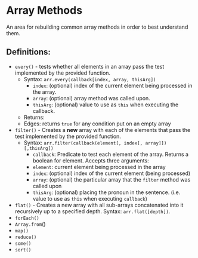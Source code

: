# Array Methods

An area for rebuilding common array methods in order to best understand them.

## Definitions:

- `every()` - tests whether all elements in an array pass the test implemented
  by the provided function.
  - Syntax: `arr.every(callback[index, array, thisArg])`
    - `index`: (optional) index of the current element being processed in the array.
    - `array`: (optional) array method was called upon.
    - `thisArg`: (optional) value to use as `this` when executing the callback.
  - Returns:
  - Edges: returns `true` for any condition put on an empty array
- `filter()` - Creates a **new** array with each of the elements that pass the test
  implemented by the provided function.
  - Syntax: `arr.filter(callback(element[, index[, array]])[,thisArg])`
    - `callback`: Predicate to test each element of the array. Returns a boolean for
      element. Accepts three arguments:
    - `element`: current element being processed in the array
    - `index`: (optional) index of the current element (being processed)
    - `array`: (optional) the particular array that the `filter` method was called upon
    - `thisArg`: (optional) placing the pronoun in the sentence. (i.e. value to use as
      `this` when executing `callback`)
- `flat()` - Creates a new array with all sub-arrays concatenated into it
  recursively up to a specified depth. Syntax: `arr.flat([depth])`.
- `forEach()`
- `Array.from`()
- `map()`
- `reduce()`
- `some()`
- `sort()`

